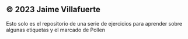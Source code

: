 ## © 2023 Jaime Villafuerte

Esto solo es el repositorio de una serie de ejercicios para aprender sobre algunas etiquetas y el marcado de Pollen